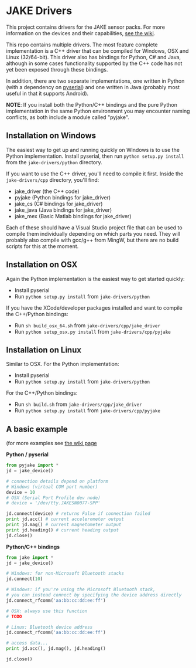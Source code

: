 # JAKE Drivers

This project contains drivers for the JAKE sensor packs. For more information on the devices and their capabilities, [see the wiki](https://github.com/andrewramsay/jake-drivers/wiki/Overview).

This repo contains multiple drivers. The most feature complete implementation is a C++ driver that can be compiled for Windows, OSX and Linux (32/64-bit). This driver also has bindings for Python, C# and Java, although in some cases functionality supported by the C++ code has not yet been exposed through these bindings.

In addition, there are two separate implementations, one written in Python (with a dependency on [pyserial](http://pyserial.sourceforge.net/)) and one written in Java (probably most useful in that it supports Android). 

**NOTE**: If you install both the Python/C++ bindings and the pure Python implementation in the same Python environment you may encounter naming conflicts, as both include a module called "pyjake".

## Installation on Windows

The easiest way to get up and running quickly on Windows is to use the Python implementation. Install pyserial, then run `python setup.py install` from the `jake-drivers/python` directory. 

If you want to use the C++ driver, you'll need to compile it first. Inside the `jake-drivers/cpp` directory, you'll find:

 * jake\_driver (the C++ code)
 * pyjake (Python bindings for jake\_driver)
 * jake\_cs (C# bindings for jake\_driver)
 * jake\_java (Java bindings for jake\_driver)
 * jake\_mex (Basic Matlab bindings for jake\_driver)

Each of these should have a Visual Studio project file that can be used to compile them individually depending on which parts you need. They will probably also compile with gcc/g++ from MingW, but there are no build scripts for this at the moment. 

## Installation on OSX

Again the Python implementation is the easiest way to get started quickly:

 * Install pyserial
 * Run `python setup.py install` from `jake-drivers/python`

If you have the XCode/developer packages installed and want to compile the C++/Python bindings:

 * Run `sh build_osx_64.sh` from `jake-drivers/cpp/jake_driver`
 * Run `python setup_osx.py install` from `jake-drivers/cpp/pyjake`

## Installation on Linux

Similar to OSX. For the Python implementation:

 * Install pyserial
 * Run `python setup.py install` from `jake-drivers/python`

For the C++/Python bindings:

 * Run `sh build.sh` from `jake-drivers/cpp/jake_driver`
 * Run `python setup.py install` from `jake-drivers/cpp/pyjake`

## A basic example

(for more examples see [the wiki page](https://github.com/andrewramsay/jake-drivers/wiki/Examples)

**Python / pyserial**

```python
from pyjake import *
jd = jake_device()

# connection details depend on platform
# Windows (virtual COM port number)
device = 10
# OSX (Serial Port Profile dev node)
# device = '/dev/tty.JAKESN0077-SPP'

jd.connect(device) # returns False if connection failed
print jd.acc() # current accelerometer output
print jd.mag() # current magnetometer output
print jd.heading() # current heading output
jd.close()
```

**Python/C++ bindings**
```python
from jake import *
jd = jake_device()

# Windows: for non-Microsoft Bluetooth stacks
jd.connect(10) 

# Windows: if you're using the Microsoft Bluetooth stack, 
# you can instead connect by specifying the device address directly
jd.connect_rfcomm('aa:bb:cc:dd:ee:ff')

# OSX: always use this function
# TODO

# Linux: Bluetooth device address
jd.connect_rfcomm('aa:bb:cc:dd:ee:ff')

# access data...
print jd.acc(), jd.mag(), jd.heading()

jd.close()
```


